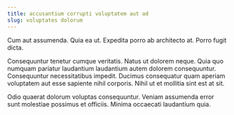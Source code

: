 ```yaml
---
title: accusantium corrupti voluptatem aut ad
slug: voluptates dolorum
---
```


Cum aut assumenda. Quia ea ut. Expedita porro ab architecto at. Porro fugit dicta.

Consequuntur tenetur cumque veritatis. Natus ut dolorem neque. Quia quo numquam pariatur laudantium laudantium autem dolorem consequuntur. Consequuntur necessitatibus impedit. Ducimus consequatur quam aperiam voluptatem aut esse sapiente nihil corporis. Nihil ut et mollitia sint est at sit.

Odio quaerat dolorum voluptas consequuntur. Veniam assumenda error sunt molestiae possimus et officiis. Minima occaecati laudantium quia.
